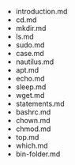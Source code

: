 - introduction.md
- cd.md
- mkdir.md
- ls.md
- sudo.md
- case.md
- nautilus.md
- apt.md
- echo.md
- sleep.md
- wget.md
- statements.md
- bashrc.md
- chown.md
- chmod.md
- top.md
- which.md
- bin-folder.md